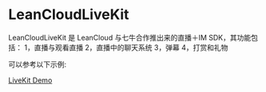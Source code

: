 # LeanCloudLiveKit

LeanCloudLiveKit 是 LeanCloud 与七牛合作推出来的直播＋IM SDK，其功能包括：
1，直播与观看直播
2，直播中的聊天系统
3，弹幕
4，打赏和礼物

可以参考以下示例:

[LiveKit Demo](https://dn-lhzo7z96.qbox.me/1470035128915)

